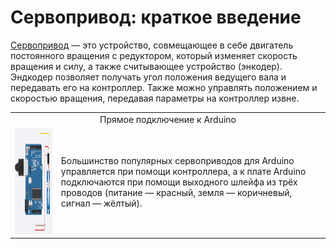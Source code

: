 # Сервопривод: краткое введение

[Сервопривод](https://habr.com/ru/articles/750222/#:~:text=22-,%D0%A3%D1%81%D1%82%D1%80%D0%BE%D0%B9%D1%81%D1%82%D0%B2%D0%BE%20%D1%81%D0%B5%D1%80%D0%B2%D0%BE%D0%BF%D1%80%D0%B8%D0%B2%D0%BE%D0%B4%D0%B0,-%D0%94%D0%BB%D1%8F%20%D1%81%D0%B2%D0%BE%D0%B5%D0%B9%20%D1%80%D0%B0%D0%B1%D0%BE%D1%82%D1%8B) — это устройство, совмещающее в себе двигатель постоянного вращения с редуктором, который изменяет скорость вращения и силу, а также считывающее устройство (энкодер). Эндкодер позволяет получать угол положения ведущего вала и передавать его на контроллер. Также можно управлять положением и скоростью вращения, передавая параметры на контроллер извне.

<table>
  </tr>
	<tr>
    <td colspan="2" align="center">
      Прямое подключение к Arduino
    </td>
  </tr>
  <tr>
    <td>
      <img src="https://github.com/EngineerZavoda/ROSE-Robotic-Open-Source-Education/blob/bc0417dbb39ec42fefeef30e8f18cc052103d3f8/ROBO-HAND_BEGINNER/Image/ServoMotor/DirectConnection.gif" alt="Direct Connection Example" height="170" width="300">
    </td>
    <td>
      Большинство популярных сервоприводов для Arduino управляется при помощи контроллера, а к плате Arduino подключаются при помощи выходного шлейфа из трёх проводов (питание — красный, земля — коричневый, сигнал — жёлтый).
    </td>
  </tr>
</table>
